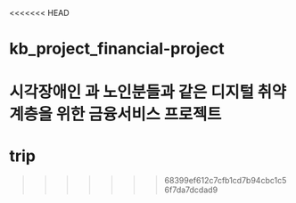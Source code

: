 <<<<<<< HEAD
# kb_project_financial-project
시각장애인 과 노인분들과 같은 디지털 취약계층을 위한 금융서비스 프로젝트 
=======
# trip
>>>>>>> 68399ef612c7cfb1cd7b94cbc1c56f7da7dcdad9
